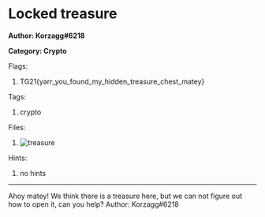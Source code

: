 # Locked treasure
**Author: Korzagg#6218**

**Category: Crypto**

Flags:
1. TG21{yarr_you_found_my_hidden_treasure_chest_matey}


Tags: 
1. crypto

Files: 
1. ![treasure](./uploads/treasure)

Hints: 
1. no hints


---
Ahoy matey! We think there is a treasure here, but we can not figure out how to open it, can you help?
Author: Korzagg#6218

